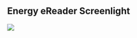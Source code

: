 ## Energy eReader Screenlight

![](http://static.energysistem.com/images/manuals/42169/54b5636269138.jpg)
